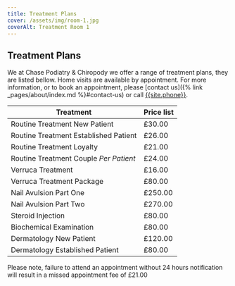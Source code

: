```yaml
---
title: Treatment Plans
cover: /assets/img/room-1.jpg
coverAlt: Treatment Room 1
---
```


## Treatment Plans
We at Chase Podiatry & Chiropody we offer a range of treatment plans, they are listed bellow. Home visits are available by appointment. For more information, or to book an appointment, please [contact us]({% link _pages/about/index.md %}#contact-us) or call [{{site.phone}}](tel:{{site.phone|stripwhitespace}}).

Treatment	                            | Price list
----------------------------------------|-----------
Routine Treatment New Patient           | £30.00
Routine Treatment Established Patient	| £26.00
Routine Treatment Loyalty	            | £21.00
Routine Treatment Couple *Per Patient*	| £24.00
Verruca Treatment	                    | £16.00
Verruca Treatment Package	            | £80.00
Nail Avulsion Part One	                | £250.00
Nail Avulsion Part Two	                | £270.00
Steroid Injection	                    | £80.00
Biochemical Examination                 | £80.00
Dermatology New Patient                 | £120.00
Dermatology Established Patient         | £80.00

Please note, failure to attend an appointment without 24 hours notification will result in a missed appointment fee of £21.00
